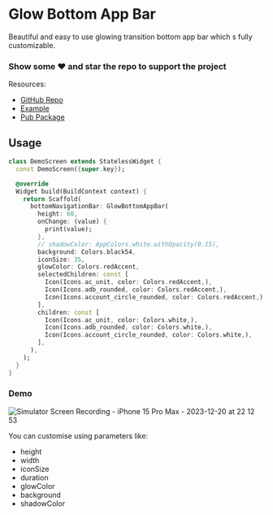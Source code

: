# Glow Bottom App Bar

Beautiful and easy to use glowing transition bottom app bar which s fully customizable.

### **Show some ♥️ and star the repo to support the project**

Resources:
 - [GitHub Repo](https://github.com/yashas-hm/glow_bottom_app_bar)
 - [Example](https://github.com/yashas-hm/glow_bottom_app_bar/tree/main/example)
 - [Pub Package](https://pub.dev/packages/glow_bottom_app_bar)

## Usage

```dart
class DemoScreen extends StatelessWidget {
  const DemoScreen({super.key});

  @override
  Widget build(BuildContext context) {
    return Scaffold(
      bottomNavigationBar: GlowBottomAppBar(
        height: 60,
        onChange: (value) {
          print(value);
        },
        // shadowColor: AppColors.white.withOpacity(0.15),
        background: Colors.black54,
        iconSize: 35,
        glowColor: Colors.redAccent,
        selectedChildren: const [
          Icon(Icons.ac_unit, color: Colors.redAccent,),
          Icon(Icons.adb_rounded, color: Colors.redAccent,),
          Icon(Icons.account_circle_rounded, color: Colors.redAccent,),
        ],
        children: const [
          Icon(Icons.ac_unit, color: Colors.white,),
          Icon(Icons.adb_rounded, color: Colors.white,),
          Icon(Icons.account_circle_rounded, color: Colors.white,),
        ],
      ),
    );
  }
}
```

### Demo

![Simulator Screen Recording - iPhone 15 Pro Max - 2023-12-20 at 22 12 53](https://github.com/yashas-hm/glow_bottom_app_bar/assets/64674824/95946c22-7ebe-46c2-8f90-8b099c062354)


You can customise using parameters like:
 - height
 - width
 - iconSize
 - duration
 - glowColor
 - background
 - shadowColor


